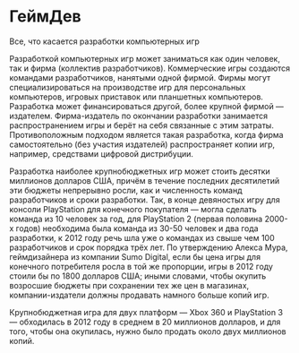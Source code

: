 # ГеймДев

Все, что касается разработки компьютерных игр

Разработкой компьютерных игр может заниматься как один человек, так и фирма (коллектив разработчиков). Коммерческие игры создаются командами разработчиков, нанятыми одной фирмой. Фирмы могут специализироваться на производстве игр для персональных компьютеров, игровых приставок или планшетных компьютеров. Разработка может финансироваться другой, более крупной фирмой — издателем. Фирма-издатель по окончании разработки занимается распространением игры и берёт на себя связанные с этим затраты. Противоположным подходом является такая разработка, когда фирма самостоятельно (без участия издателей) распространяет копии игр, например, средствами цифровой дистрибуции.

Разработка наиболее крупнобюджетных игр может стоить десятки миллионов долларов США, причём в течение последних десятилетий эти бюджеты непрерывно росли, как и численность команд разработчиков и сроки разработки. Так, в конце девяностых игру для консоли PlayStation для конечного покупателя — могла сделать команда из 10 человек за год, для PlayStation 2 (первая половина 2000-х годов) необходима была команда из 30-50 человек и два года разработки, к 2012 году речь шла уже о командах из свыше чем 100 разработчиков и срок порядка трёх лет. По утверждению Алекса Мура, геймдизайнера из компании Sumo Digital, если бы цена игры для конечного потребителя росла в той же пропорции, игры в 2012 году стоили бы по 1800 долларов США; иными словами, чтобы окупить возросшие бюджеты при сохранении тех же цен в магазинах, компании-издатели должны продавать намного больше копий игр.

Крупнобюджетная игра для двух платформ — Xbox 360 и PlayStation 3 — обходилась в 2012 году в среднем в 20 миллионов долларов, и для того, чтобы она окупилась, нужно было продать около двух миллионов копий.
